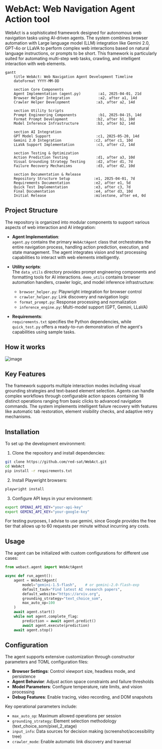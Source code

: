# WebAct: Web Navigation Agent Action tool 

WebAct is a sophisticated framework designed for autonomous web navigation tasks using AI-driven agents. The system combines browser automation with Large language model (LLM) integration like Gemini 2.0, GPT-4o or LLaVA to perform complex web interactions based on natural language instructions, or prompts to be short. This framework is particularly suited for automating multi-step web tasks, crawling, and intelligent interaction with web elements.

```mermaid
gantt
    title WebAct: Web Navigation Agent Development Timeline
    dateFormat YYYY-MM-DD
    
    section Core Components
    Agent Implementation (agent.py)        :a1, 2025-04-01, 21d
    Browser Helper Integration             :a2, after a1, 14d
    Crawler Helper Development            :a3, after a2, 14d
    
    section Utility Scripts
    Prompt Engineering Components          :b1, 2025-04-15, 14d
    Format Prompt Development             :b2, after b1, 10d
    Model Inference Infrastructure        :b3, after b2, 14d
    
    section AI Integration
    GPT Model Support                     :c1, 2025-05-20, 14d
    Gemini 2.0 Integration               :c2, after c1, 10d
    LLaVA Support Implementation          :c3, after c2, 14d
    
    section Testing & Optimization
    Action Prediction Testing             :d1, after a3, 10d
    Visual Grounding Strategy Testing     :d2, after d1, 7d
    Failure Recovery Mechanisms           :d3, after d2, 10d
    
    section Documentation & Release
    Repository Structure Setup           :e1, 2025-04-01, 7d
    Requirements Documentation           :e2, after e1, 5d
    Quick Test Implementation            :e3, after c3, 7d
    Final Documentation                  :e4, after d3, 10d
    Initial Release                      :milestone, after e4, 0d
```

## Project Structure

The repository is organized into modular components to support various aspects of web interaction and AI integration:

- **Agent Implementation**:  
  `agent.py` contains the primary `WebActAgent` class that orchestrates the entire navigation process, handling action prediction, execution, and state management. The agent integrates vision and text processing capabilities to interact with web elements intelligently.

- **Utility scripts**:  
  The `data_utils` directory provides prompt engineering components and formatting tools for AI interactions. `demo_utils` contains browser automation handlers, crawler logic, and model inference infrastructure:
  - `browser_helper.py`: Playwright integration for browser control
  - `crawler_helper.py`: Link discovery and navigation logic
  - `format_prompt.py`: Response processing and normalization
  - `inference_engine.py`: Multi-model support (GPT, Gemini, LLaVA)

- **Requirements**:  
  `requirements.txt` specifies the Python dependencies, while `quick_test.py` offers a ready-to-run demonstration of the agent's capabilities using sample tasks.

## How it works

![image](https://github.com/user-attachments/assets/88735681-7b2b-4f79-b72e-d59223cb5a5e)


## Key Features

The framework supports multiple interaction modes including visual grounding strategies and text-based element selection. Agents can handle complex workflows through configurable action spaces containing 18 distinct operations ranging from basic clicks to advanced navigation commands. The system implements intelligent failure recovery with features like automatic tab restoration, element visibility checks, and adaptive retry mechanisms.

## Installation

To set up the development environment:

1. Clone the repository and install dependencies:
```bash
git clone https://github.com/red-sat/WebAct.git
cd WebAct
pip install -r requirements.txt
```

2. Install Playwright browsers:
```bash
playwright install
```

3. Configure API keys in your environment:
```bash
export OPENAI_API_KEY="your-api-key"
export GEMINI_API_KEY="your-google-key"
```

For testing purposes, I advise to use gemini, since Google provides the free tier that allows up to 60 requests per minute without incurring any costs.  

## Usage

The agent can be initialized with custom configurations for different use cases:

```python
from webact.agent import WebActAgent

async def run_agent():
    agent = WebActAgent(
        model="gemini-1.5-flash",    # or gemini-2.0-flash-exp
        default_task="Find latest AI research papers",
        default_website="https://arxiv.org",
        grounding_strategy="text_choice_som",
        max_auto_op=100
    )
    await agent.start()
    while not agent.complete_flag:
        prediction = await agent.predict()
        await agent.execute(prediction)
    await agent.stop()
```

## Configuration

The agent supports extensive customization through constructor parameters and TOML configuration files:

- **Browser Settings**: Control viewport size, headless mode, and persistence
- **Agent Behavior**: Adjust action space constraints and failure thresholds
- **Model Parameters**: Configure temperature, rate limits, and vision processing
- **Debug Features**: Enable tracing, video recording, and DOM snapshots

Key operational parameters include:
- `max_auto_op`: Maximum allowed operations per session
- `grounding_strategy`: Element selection methodology (text_choice_som/pixel_2_stage)
- `input_info`: Data sources for decision making (screenshot/accessibility tree)
- `crawler_mode`: Enable automatic link discovery and traversal
